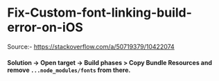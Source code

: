 # Fix-Custom-font-linking-build-error-on-iOS

Source:- https://stackoverflow.com/a/50719379/10422074

#### Solution -> Open target -> Build phases > Copy Bundle Resources and remove ```...node_modules/fonts``` from there.
